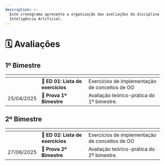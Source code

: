 ```yaml
---
description: >-
  Este cronograma apresenta a organização das avaliações da disciplina de
  Inteligência Artificial.
---
```


# 🗓️ Avaliações

## 1º Bimestre

<table data-card-size="large" data-column-title-hidden data-view="cards"><thead><tr><th></th><th></th><th></th></tr></thead><tbody><tr><td></td><td><span data-gb-custom-inline data-tag="emoji" data-code="1f4c4">📄</span> <strong>ED 01: Lista de exercícios</strong></td><td>Exercícios de implementação de conceitos de OO</td></tr><tr><td>25/04/2025</td><td><span data-gb-custom-inline data-tag="emoji" data-code="1f4dd">📝</span> <strong>Prova 1º Bimestre</strong> </td><td>Avaliação teórico-prática do 1º bimestre.</td></tr></tbody></table>

## 2º Bimestre

<table data-card-size="large" data-column-title-hidden data-view="cards"><thead><tr><th></th><th></th><th></th></tr></thead><tbody><tr><td></td><td><span data-gb-custom-inline data-tag="emoji" data-code="1f4c4">📄</span> <strong>ED 02: Lista de exercícios</strong></td><td>Exercícios de implementação de conceitos de OO</td></tr><tr><td>27/06/2025</td><td><span data-gb-custom-inline data-tag="emoji" data-code="1f4dd">📝</span> <strong>Prova 2º Bimestre</strong></td><td>Avaliação teórico-prática do 2º bimestre.</td></tr></tbody></table>
